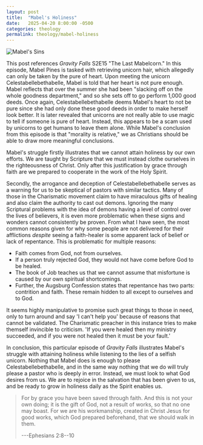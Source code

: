 ```yaml
---
layout: post
title:  "Mabel's Holiness"
date:   2025-04-20 8:00:00 -0500
categories: theology
permalink: theology/mabel-holiness
---
```


![Mabel's Sins](https://images-wixmp-ed30a86b8c4ca887773594c2.wixmp.com/f/3ead2fbc-4b71-435b-a98d-9198443fc523/d98z6c1-f80fa0b8-9ffc-4ed3-b8da-317662609c17.png/v1/fill/w_600,h_600/mabel_s_sins____by_emilycornpony_d98z6c1-fullview.png?token=eyJ0eXAiOiJKV1QiLCJhbGciOiJIUzI1NiJ9.eyJzdWIiOiJ1cm46YXBwOjdlMGQxODg5ODIyNjQzNzNhNWYwZDQxNWVhMGQyNmUwIiwiaXNzIjoidXJuOmFwcDo3ZTBkMTg4OTgyMjY0MzczYTVmMGQ0MTVlYTBkMjZlMCIsIm9iaiI6W1t7ImhlaWdodCI6Ijw9NjAwIiwicGF0aCI6IlwvZlwvM2VhZDJmYmMtNGI3MS00MzViLWE5OGQtOTE5ODQ0M2ZjNTIzXC9kOTh6NmMxLWY4MGZhMGI4LTlmZmMtNGVkMy1iOGRhLTMxNzY2MjYwOWMxNy5wbmciLCJ3aWR0aCI6Ijw9NjAwIn1dXSwiYXVkIjpbInVybjpzZXJ2aWNlOmltYWdlLm9wZXJhdGlvbnMiXX0.4qyRbIPpryIwzvhwd6xZRkTaEbBznjrYacnGNhbRUrc)

This post references *Gravity Falls* S2E15 "The Last Mabelcorn."
In this episode, Mabel Pines is tasked with retrieving unicorn hair, which allegedly can only be taken by the pure of heart.
Upon meeting the unicorn Celestabellebethabelle, Mabel is told that her heart is not pure enough.
Mabel reflects that over the summer she had been "slacking off on the whole goodness department," and so she sets off to go perform 1,000 good deeds.
Once again, Celestabellebethabelle deems Mabel's heart to not be pure since she had only done these good deeds in order to make herself look better.
It is later revealed that unicorns are not really able to use magic to tell if someone is pure of heart.
Instead, this appears to be a scam used by unicorns to get humans to leave them alone.
While Mabel's conclusion from this episode is that "morality is relative," we as Christians should be able to draw more meaningful conclusions.

Mabel's struggle firstly illustrates that we cannot attain holiness by our own efforts.
We are taught by Scripture that we must instead clothe ourselves in the righteousness of Christ.
Only after this justification by grace through faith are we prepared to cooperate in the work of the Holy Spirit.

Secondly, the arrogance and deception of Celestabellebethabelle serves as a warning for us to be skeptical of pastors with similar tactics.
Many of those in the Charismatic movement claim to have miraculous gifts of healing and also claim the authority to cast out demons.
Ignoring the many Scriptural problems with the idea of demons having a level of control over the lives of believers,
it is even more problematic when these signs and wonders cannot consistently be proven.
From what I have seen, the most common reasons given for why some people are not delivered for their afflictions *despite* seeing a faith-healer is some apparent lack of belief or lack of repentance.
This is problematic for multiple reasons:
- Faith comes from God, not from ourselves.
- If a person truly rejected God, they would not have come before God to be healed.
- The book of Job teaches us that we cannot assume that misfortune is caused by our own spiritual shortcomings.
- Further, the Augsburg Confession states that repentance has two parts: contrition and faith. These remain hidden to all except to ourselves and to God.

It seems highly manipulative to promise such great things to those in need, only to turn around and say 'I can't help you' because of reasons that cannot be validated.
The Charismatic preacher in this instance tries to make themself invincible to criticism.
'If you were healed then my ministry succeeded, and if you were not healed then it must be your fault.'

In conclusion, this particular episode of *Gravity Falls* illustrates Mabel's struggle with attaining holiness while listening to the lies of a selfish unicorn.
Nothing that Mabel does is enough to please Celestabellebethabelle, and in the same way nothing that we do will truly please a pastor who is deeply in error.
Instead, we must look to what God desires from us.
We are to rejoice in the salvation that has been given to us, and be ready to grow in holiness daily as the Spirit enables us.

> For by grace you have been saved through faith. And this is not your own doing; it is the gift of God,
> not a result of works, so that no one may boast.
> For we are his workmanship, created in Christ Jesus for good works, which God prepared beforehand, that we should walk in them.
>
> ---Ephesians 2:8--10

